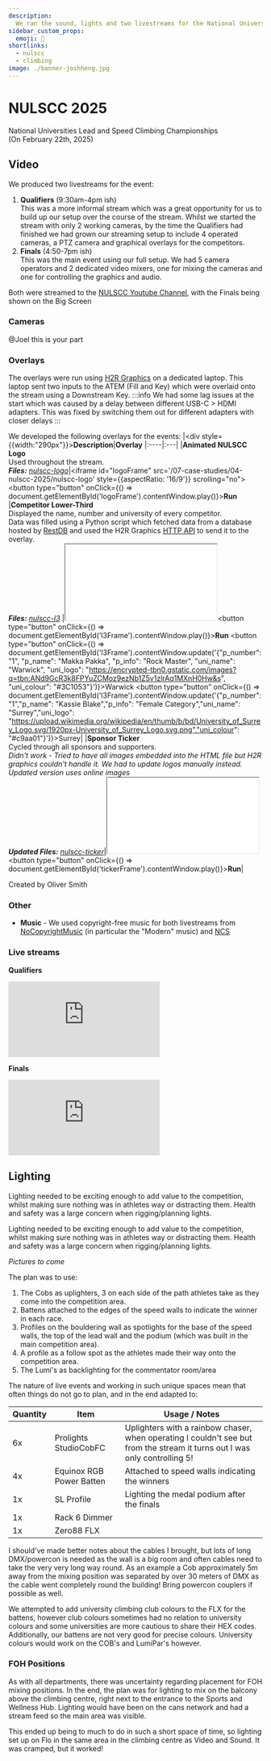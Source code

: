 ```yaml
---
description:
  We ran the sound, lights and two livestreams for the National Universities Lead and Speed Climbing Championships
sidebar_custom_props:
  emoji: 🧗
shortlinks:
  - nulscc
  - climbing
image: ./banner-joshheng.jpg
---
```


# NULSCC 2025

National Universities Lead and Speed Climbing Championships\
(On February 22th, 2025)

## Video

We produced two livestreams for the event:

1. **Qualifiers** (9:30am-4pm ish) <br/> This was a more informal stream which was a great opportunity for us to build
   up our setup over the course of the stream. Whilst we started the stream with only 2 working cameras, by the time the
   Qualifiers had finished we had grown our streaming setup to include 4 operated cameras, a PTZ camera and graphical
   overlays for the competitors.
2. **Finals** (4:50-7pm ish) <br/> This was the main event using our full setup. We had 5 camera operators and 2
   dedicated video mixers, one for mixing the cameras and one for controlling the graphics and audio.

Both were streamed to the [NULSCC Youtube Channel](https://www.youtube.com/@National-Uni-Lead-Speed), with the Finals
being shown on the Big Screen

### Cameras

@Joel this is your part

### Overlays

The overlays were run using [H2R Graphics](https://h2r.graphics/) on a dedicated laptop. This laptop sent two inputs to
the ATEM (Fill and Key) which were overlaid onto the stream using a Downstream Key. :::info We had some lag issues at
the start which was caused by a delay between different USB-C > HDMI adapters. This was fixed by switching them out for
different adapters with closer delays :::

We developed the following overlays for the events:
|<div style={{width:"290px"}}>**Description**</div>|**Overlay**
|:----|:---|
|**Animated NULSCC Logo** <br/>Used throughout the stream.<br/>***Files:***  *[nulscc-logo](https://github.com/OliverSm1th/TC-Stream-Graphics/tree/master/nulscc-logo)*|<iframe id="logoFrame" src='/07-case-studies/04-nulscc-2025/nulscc-logo' style={{aspectRatio: '16/9'}} scrolling="no"></iframe><button type="button" onClick={() => document.getElementById('logoFrame').contentWindow.play()}>**Run**</button>
|**Competitor Lower-Third** <br/> Displayed the name, number and university of every competitor.<br/>Data was filled using a Python script which fetched data from a database hosted by [RestDB](https://restdb.io/) and used the H2R Graphics [HTTP API](https://h2r.graphics/docs/api/http/) to send it to the overlay.<br/>***Files:***  *[nulscc-l3](https://github.com/OliverSm1th/TC-Stream-Graphics/tree/master/nulscc-l3)* |<iframe id="l3Frame" src='/07-case-studies/04-nulscc-2025/nulscc-l3'></iframe><button type="button" onClick={() => document.getElementById('l3Frame').contentWindow.play()}>**Run**</button> <button type="button" onClick={() => document.getElementById('l3Frame').contentWindow.update('{"p_number": "1", "p_name": "Makka Pakka", "p_info": "Rock Master", "uni_name": "Warwick", "uni_logo": "https://encrypted-tbn0.gstatic.com/images?q=tbn:ANd9GcR3k8FPYuZCMoz9ezNb1Z5v1zlrAq1MXnH0Hw&s", "uni_colour": "#3C1053"}')}>Warwick</button> <button type="button" onClick={() => document.getElementById('l3Frame').contentWindow.update('{"p_number": "1","p_name": "Kassie Blake","p_info": "Female Category","uni_name": "Surrey","uni_logo": "https://upload.wikimedia.org/wikipedia/en/thumb/b/bd/University_of_Surrey_Logo.svg/1920px-University_of_Surrey_Logo.svg.png","uni_colour": "#c9aa01"}')}>Surrey</button>|
|**Sponsor Ticker** <br/> Cycled through all sponsors and supporters. <br/>*Didn't work - Tried to have all images embedded into the HTML file but H2R graphics couldn't handle it. We had to update logos manually instead. Updated version uses online images*<br/>***Updated Files:*** *[nulscc-ticker](https://github.com/OliverSm1th/TC-Stream-Graphics/tree/master/nulscc-sponsor-ticker)*|<iframe id="tickerFrame" src='/07-case-studies/04-nulscc-2025/nulscc-sponsor-ticker'></iframe><button type="button" onClick={() => document.getElementById('tickerFrame').contentWindow.play()}>**Run**</button>|

Created by Oliver Smith

### Other

- **Music** - We used copyright-free music for both livestreams from
  [NoCopyrightMusic](https://www.no-copyright-music.com/) (in particular the \"Modern\" music) and
  [NCS](https://ncs.io/)

### Live streams

**Qualifiers**

<div class="video-full">
  <iframe
    src="https://www.youtube.com/embed/caoUjqTUca0?si=TraXpFSRgblMBEOc" title="YouTube video player"
    frameborder="0"
    allow="accelerometer; autoplay; clipboard-write; encrypted-media; gyroscope; picture-in-picture; web-share" referrerpolicy="strict-origin-when-cross-origin"
    allowfullscreen>
    </iframe>
</div>

**Finals**

<div class="video-full">
  <iframe
    src="https://www.youtube.com/embed/XecAN5XRQr8?si=2GJWk1BjC6waCBge"
    title="YouTube video player"
    frameborder="0"
    allow="accelerometer; autoplay; clipboard-write; encrypted-media; gyroscope; picture-in-picture; web-share"
    referrerpolicy="strict-origin-when-cross-origin"
    allowfullscreen
  ></iframe>
</div>

## Lighting

Lighting needed to be exciting enough to add value to the competition, whilst making sure nothing was in athletes way or
distracting them. Health and safety was a large concern when rigging/planning lights.

Lighting needed to be exciting enough to add value to the competition, whilst making sure nothing was in athletes way or
distracting them. Health and safety was a large concern when rigging/planning lights.

_Pictures to come_

The plan was to use:

1. The Cobs as uplighters, 3 on each side of the path athletes take as they come into the competition area.
2. Battens attached to the edges of the speed walls to indicate the winner in each race.
3. Profiles on the bouldering wall as spotlights for the base of the speed walls, the top of the lead wall and the
   podium (which was built in the main competition area).
4. A profile as a follow spot as the athletes made their way onto the competition area.
5. The Lumi's as backlighting for the commentator room/area

The nature of live events and working in such unique spaces mean that often things do not go to plan, and in the end
adapted to:

| Quantity | Item                     | Usage / Notes                                                                                                              |
| -------- | ------------------------ | -------------------------------------------------------------------------------------------------------------------------- |
| 6x       | Prolights StudioCobFC    | Uplighters with a rainbow chaser, when operating I couldn't see but from the stream it turns out I was only controlling 5! |
| 4x       | Equinox RGB Power Batten | Attached to speed walls indicating the winners                                                                             |
| 1x       | SL Profile               | Lighting the medal podium after the finals                                                                                 |
| 1x       | Rack 6 Dimmer            |                                                                                                                            |
| 1x       | Zero88 FLX               |                                                                                                                            |

I should've made better notes about the cables I brought, but lots of long DMX/powercon is needed as the wall is a big
room and often cables need to take the very very long way round. As an example a Cob approximately 5m away from the
mixing position was separated by over 30 meters of DMX as the cable went completely round the building! Bring powercon
couplers if possible as well.

We attempted to add university climbing club colours to the FLX for the battens, however club colours sometimes had no
relation to university colours and some universities are more cautious to share their HEX codes. Additionally, our
battens are not very good for precise colours. University colours would work on the COB's and LumiPar's however.

### FOH Positions

As with all departments, there was uncertainty regarding placement for FOH mixing positions. In the end, the plan was
for lighting to mix on the balcony above the climbing centre, right next to the entrance to the Sports and Wellness Hub.
Lighting would have been on the cans network and had a stream feed so the main area was visible.

This ended up being to much to do in such a short space of time, so lighting set up on Flo in the same area in the
climbing centre as Video and Sound. It was cramped, but it worked!

